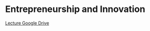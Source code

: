 # Entrepreneurship and Innovation

[Lecture Google Drive](https://drive.google.com/drive/folders/1hWKW8pA6HeGtdhPWPysAiGnO17W0cBor?usp=share_link)
